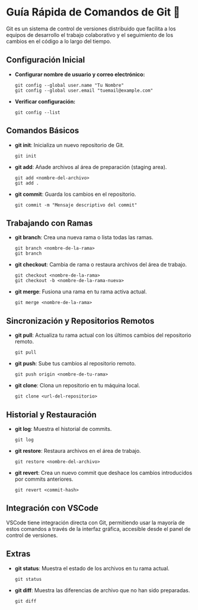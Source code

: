 # Guía Rápida de Comandos de Git 🌟

Git es un sistema de control de versiones distribuido que facilita a los equipos de desarrollo el trabajo colaborativo y el seguimiento de los cambios en el código a lo largo del tiempo.

## Configuración Inicial

- **Configurar nombre de usuario y correo electrónico:**
  ```
  git config --global user.name "Tu Nombre"
  git config --global user.email "tuemail@example.com"
  ```

- **Verificar configuración:**
  ```
  git config --list
  ```

## Comandos Básicos

- **git init**: Inicializa un nuevo repositorio de Git.
  ```
  git init
  ```

- **git add**: Añade archivos al área de preparación (staging area).
  ```
  git add <nombre-del-archivo>
  git add .
  ```

- **git commit**: Guarda los cambios en el repositorio.
  ```
  git commit -m "Mensaje descriptivo del commit"
  ```

## Trabajando con Ramas

- **git branch**: Crea una nueva rama o lista todas las ramas.
  ```
  git branch <nombre-de-la-rama>
  git branch
  ```

- **git checkout**: Cambia de rama o restaura archivos del área de trabajo.
  ```
  git checkout <nombre-de-la-rama>
  git checkout -b <nombre-de-la-rama-nueva>
  ```

- **git merge**: Fusiona una rama en tu rama activa actual.
  ```
  git merge <nombre-de-la-rama>
  ```

## Sincronización y Repositorios Remotos

- **git pull**: Actualiza tu rama actual con los últimos cambios del repositorio remoto.
  ```
  git pull
  ```

- **git push**: Sube tus cambios al repositorio remoto.
  ```
  git push origin <nombre-de-tu-rama>
  ```

- **git clone**: Clona un repositorio en tu máquina local.
  ```
  git clone <url-del-repositorio>
  ```

## Historial y Restauración

- **git log**: Muestra el historial de commits.
  ```
  git log
  ```

- **git restore**: Restaura archivos en el área de trabajo.
  ```
  git restore <nombre-del-archivo>
  ```

- **git revert**: Crea un nuevo commit que deshace los cambios introducidos por commits anteriores.
  ```
  git revert <commit-hash>
  ```

## Integración con VSCode

VSCode tiene integración directa con Git, permitiendo usar la mayoría de estos comandos a través de la interfaz gráfica, accesible desde el panel de control de versiones.

## Extras

- **git status**: Muestra el estado de los archivos en tu rama actual.
  ```
  git status
  ```

- **git diff**: Muestra las diferencias de archivo que no han sido preparadas.
  ```
  git diff
  ```